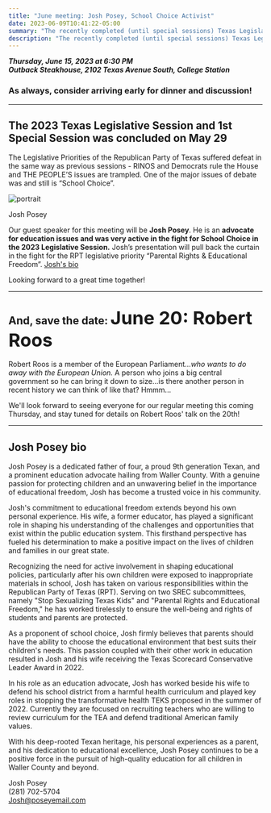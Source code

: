 ```yaml
---
title: "June meeting: Josh Posey, School Choice Activist"
date: 2023-06-09T10:41:22-05:00
summary: "The recently completed (until special sessions) Texas Legislative Session leaves us with challenges, and some wins"
description: "The recently completed (until special sessions) Texas Legislative Session leaves us with challenges, and some wins"
---
```


**_Thursday, June 15, 2023 at 6:30 PM_**  
**_<strong><span class="hilite">Outback Steakhouse</span></strong>, 2102 Texas Avenue South, College Station_**

### As always, consider arriving early for dinner and discussion!

---

## The 2023 Texas Legislative Session and 1st Special Session was concluded on May 29

The Legislative Priorities of the Republican Party of Texas suffered defeat in the same way as previous sessions - RINOS and Democrats rule the House and THE PEOPLE’S issues are trampled. One of the major issues of debate was and still is “School Choice”.

<div class="align-right" style="width:30%;">
<img src="/img/josh-posey-photo.jpg" alt="portrait">  
<p>Josh Posey</p>
</div>  

Our guest speaker for this meeting will be **Josh Posey**.  He is an **advocate for education issues and was very active in the fight for School Choice in the 2023 Legislative Session.**  Josh’s presentation will pull back the curtain in the fight for the RPT legislative priority “Parental Rights & Educational Freedom”. 
 [Josh's bio](#bio)  

Looking forward to a great time together!

---


## And, save the date: <span class="hilite" style="font-size:36px">June 20: Robert Roos</span>

Robert Roos is a member of the European Parliament...*who wants to do away with the European Union.* A person who joins a big central government so he can bring it down to size...is there another person in recent history we can think of like that? Hmmm...  

We'll look forward to seeing everyone for our regular meeting this coming Thursday, and stay tuned for details on Robert Roos' talk on the 20th!   


---

<a name="bio" id="bio"></a>

## Josh Posey bio

Josh Posey is a dedicated father of four, a proud 9th generation Texan, and a prominent education advocate hailing from Waller County. With a genuine passion for protecting children and an unwavering belief in the importance of educational freedom, Josh has become a trusted voice in his community.  

Josh's commitment to educational freedom extends beyond his own personal experience. His wife, a former educator, has played a significant role in shaping his understanding of the challenges and opportunities that exist within the public education system. This firsthand perspective has fueled his determination to make a positive impact on the lives of children and families in our great state.  

Recognizing the need for active involvement in shaping educational policies, particularly after his own children were exposed to inappropriate materials in school, Josh has taken on various responsibilities within the Republican Party of Texas (RPT). Serving on two SREC subcommittees, namely "Stop Sexualizing Texas Kids" and "Parental Rights and Educational Freedom," he has worked tirelessly to ensure the well-being and rights of students and parents are protected.  

As a proponent of school choice, Josh firmly believes that parents should have the ability to choose the educational environment that best suits their children's needs. This passion coupled with their other work in education resulted in Josh and his wife receiving the Texas Scorecard Conservative Leader Award in 2022.  

In his role as an education advocate, Josh has worked beside his wife to defend his school district from a harmful health curriculum and played key roles in stopping the transformative health TEKS proposed in the summer of 2022. Currently they are focused on recruiting teachers who are willing to review curriculum for the TEA and defend traditional American family values.  

With his deep-rooted Texan heritage, his personal experiences as a parent, and his dedication to educational excellence, Josh Posey continues to be a positive force in the pursuit of high-quality education for all children in Waller County and beyond.  

Josh Posey  
(281) 702-5704  
<a href="mailto:Josh@poseyemail.com">Josh@poseyemail.com</a>  
